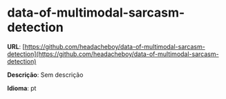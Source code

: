 # data-of-multimodal-sarcasm-detection
**URL**: [https://github.com/headacheboy/data-of-multimodal-sarcasm-detection](https://github.com/headacheboy/data-of-multimodal-sarcasm-detection)

**Descrição**: Sem descrição

**Idioma**: pt
